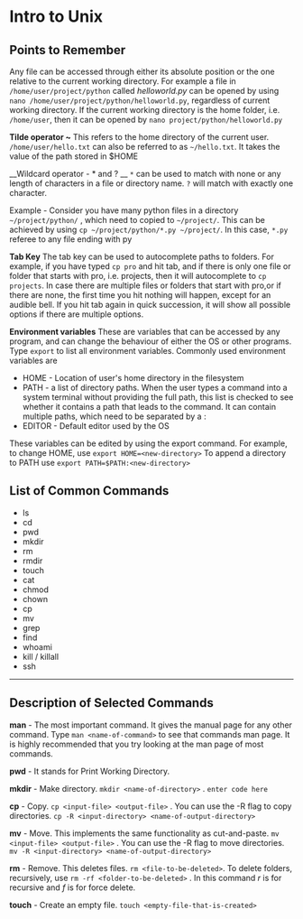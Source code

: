 Intro to Unix
===================

Points to Remember
------------------

Any file can be accessed through either its absolute position or the one relative to the current working directory.
For example a file in `/home/user/project/python` called *helloworld.py* can be opened by using `nano /home/user/project/python/helloworld.py`, regardless of current working directory. If the current working directory is the home folder, i.e. `/home/user`, then it can be opened by `nano project/python/helloworld.py`

**Tilde operator ~** This refers to the home directory of the current user.  `/home/user/hello.txt` can also be referred to as `~/hello.txt`.  It takes the value of the path stored in $HOME

__Wildcard operator - * and ? __
`*` can be used to match with none or any  length of characters in a file or directory name.
`?` will match with exactly one character.

Example - Consider you have many python files in a directory `~/project/python/` , which need to copied to `~/project/`. This can be achieved by using `cp ~/project/python/*.py ~/project/`. In this case, `*.py` referee to any file ending with py

**Tab Key**
The tab key can be used to autocomplete paths to folders. For example, if you have typed `cp pro` and hit tab, and if there is only one file or folder that starts with pro, i.e. projects, then it will autocomplete to `cp projects`. In case there are multiple files or folders that start with pro,or if there are none, the first time you hit nothing will happen, except for an audible bell. If you hit tab again in quick succession, it will show all possible options if there are multiple options.

**Environment variables**
These are variables that can be accessed by any program, and can change the behaviour of either the OS or other programs.
Type `export` to list all environment variables.
Commonly used environment variables are

- HOME - Location of user's home directory in the filesystem
- PATH - a list of directory paths. When the user types a command into a system terminal without providing the full path, this list is checked to see whether it contains a path that leads to the command. It can contain multiple paths, which need to be separated by a :
- EDITOR - Default editor used by the OS

These variables can be edited by using the export command.
For example, to change HOME, use `export HOME=<new-directory>`
To append a directory to PATH use `export PATH=$PATH:<new-directory>`


## List of Common Commands ##
- ls
- cd
- pwd
- mkdir
- rm
- rmdir
- touch
- cat
- chmod
- chown
- cp
- mv
- grep
- find
- whoami
- kill / killall
- ssh

------
Description of Selected Commands
-------------
**man** - The most important command. It gives the manual page for any other command. Type
`man <name-of-command>` to see that commands man page. It is highly recommended that you try looking at the man page of most commands.

**pwd** - It stands for Print Working Directory.

**mkdir** - Make directory. `mkdir <name-of-directory>` . `enter code here`

**cp** - Copy.  `cp <input-file> <output-file>` . You can use the -R flag to copy directories. `cp -R <input-directory> <name-of-output-directory>`

**mv** - Move. This implements the same functionality as cut-and-paste.  `mv <input-file> <output-file>` . You can use the -R flag to move directories. `mv -R <input-directory> <name-of-output-directory>`

**rm** - Remove. This deletes files. `rm <file-to-be-deleted>`. To delete folders, recursively, use `rm -rf <folder-to-be-deleted>` . In this command *r* is for recursive and *f* is for force delete.

**touch** - Create an empty file. `touch <empty-file-that-is-created>`
